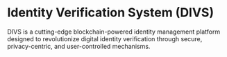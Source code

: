 # Identity Verification System (DIVS)
 DIVS is a cutting-edge blockchain-powered identity management platform designed to revolutionize digital identity verification through secure, privacy-centric, and user-controlled mechanisms.
